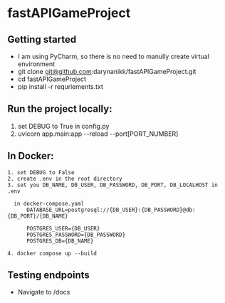 # fastAPIGameProject

## Getting started
  - I am using PyCharm, so there is no need to manully create virtual environment
  - git clone git@github.com:darynanikk/fastAPIGameProject.git
  - cd fastAPIGameProject
  - pip install -r requriements.txt
  
## Run the project locally:
  1. set DEBUG to True in config.py
  2. uvicorn app.main:app --reload --port[PORT_NUMBER]

## In Docker:
    1. set DEBUG to False
    2. create .env in the root directory
    3. set you DB_NAME, DB_USER, DB_PASSWORD, DB_PORT, DB_LOCALHOST in .env
    
      in docker-compose.yaml
          DATABASE_URL=postgresql://{DB_USER}:{DB_PASSWORD}@db:{DB_PORT}/{DB_NAME}

          POSTGRES_USER={DB_USER}
          POSTGRES_PASSWORD={DB_PASSWORD}
          POSTGRES_DB={DB_NAME}

    4. docker compose up --build
    
 ## Testing endpoints
   - Navigate to /docs
